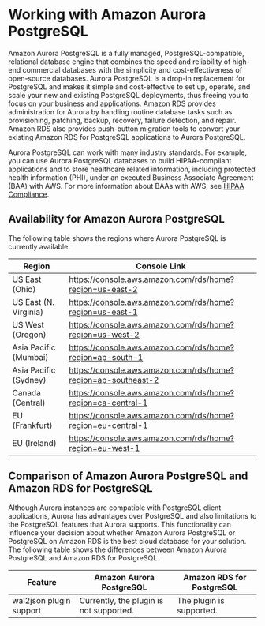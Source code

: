 # Working with Amazon Aurora PostgreSQL<a name="Aurora.AuroraPostgreSQL"></a>

Amazon Aurora PostgreSQL is a fully managed, PostgreSQL\-compatible, relational database engine that combines the speed and reliability of high\-end commercial databases with the simplicity and cost\-effectiveness of open\-source databases\. Aurora PostgreSQL is a drop\-in replacement for PostgreSQL and makes it simple and cost\-effective to set up, operate, and scale your new and existing PostgreSQL deployments, thus freeing you to focus on your business and applications\. Amazon RDS provides administration for Aurora by handling routine database tasks such as provisioning, patching, backup, recovery, failure detection, and repair\. Amazon RDS also provides push\-button migration tools to convert your existing Amazon RDS for PostgreSQL applications to Aurora PostgreSQL\.

Aurora PostgreSQL can work with many industry standards\. For example, you can use Aurora PostgreSQL databases to build HIPAA\-compliant applications and to store healthcare related information, including protected health information \(PHI\), under an executed Business Associate Agreement \(BAA\) with AWS\. For more information about BAAs with AWS, see [HIPAA Compliance](https://aws.amazon.com/compliance/hipaa-compliance/)\.

## Availability for Amazon Aurora PostgreSQL<a name="Aurora.AuroraPostgreSQL.Availability"></a>

The following table shows the regions where Aurora PostgreSQL is currently available\.


| Region | Console Link | 
| --- | --- | 
| US East \(Ohio\) | [https://console\.aws\.amazon\.com/rds/home?region=us\-east\-2](https://console.aws.amazon.com/rds/home?region=us-east-2) | 
| US East \(N\. Virginia\) | [https://console\.aws\.amazon\.com/rds/home?region=us\-east\-1](https://console.aws.amazon.com/rds/home?region=us-east-1) | 
| US West \(Oregon\) | [https://console\.aws\.amazon\.com/rds/home?region=us\-west\-2](https://console.aws.amazon.com/rds/home?region=us-west-2) | 
| Asia Pacific \(Mumbai\) | [https://console\.aws\.amazon\.com/rds/home?region=ap\-south\-1](https://console.aws.amazon.com/rds/home?region=ap-south-1) | 
| Asia Pacific \(Sydney\) | [https://console\.aws\.amazon\.com/rds/home?region=ap\-southeast\-2](https://console.aws.amazon.com/rds/home?region=ap-southeast-2) | 
| Canada \(Central\) | [https://console\.aws\.amazon\.com/rds/home?region=ca\-central\-1](https://console.aws.amazon.com/rds/home?region=ca-central-1) | 
| EU \(Frankfurt\) | [https://console\.aws\.amazon\.com/rds/home?region=eu\-central\-1](https://console.aws.amazon.com/rds/home?region=eu-central-1) | 
| EU \(Ireland\) | [https://console\.aws\.amazon\.com/rds/home?region=eu\-west\-1](https://console.aws.amazon.com/rds/home?region=eu-west-1) | 

## Comparison of Amazon Aurora PostgreSQL and Amazon RDS for PostgreSQL<a name="Aurora.AuroraPostgreSQL.Compare"></a>

Although Aurora instances are compatible with PostgreSQL client applications, Aurora has advantages over PostgreSQL and also limitations to the PostgreSQL features that Aurora supports\. This functionality can influence your decision about whether Amazon Aurora PostgreSQL or PostgreSQL on Amazon RDS is the best cloud database for your solution\. The following table shows the differences between Amazon Aurora PostgreSQL and Amazon RDS for PostgreSQL\.


| Feature | Amazon Aurora PostgreSQL | Amazon RDS for PostgreSQL | 
| --- | --- | --- | 
| wal2json plugin support | Currently, the plugin is not supported\. | The plugin is supported\. | 